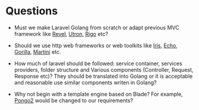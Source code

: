 # Questions

- Must we make Laravel Golang from scratch or adapt previous MVC framework like [Revel](https://github.com/revel/revel), [Utron](https://github.com/gernest/utron), [Rigo](https://github.com/micln/higo) etc?

- Should we use http web frameworks or web toolkits like [Iris](https://github.com/kataras/iris), [Echo](https://echo.labstack.com/), [Gorilla](https://github.com/gorilla), [Martini](https://github.com/go-martini/martini) etc.

- How much of laravel should be followed: service container, services providers, folder structure and Various components (Controller, Request, Response etc)? They should be translated into Golang or it is acceptable and reasonable use similar components writen in Golang?

- Why not begin with a template engine based on Blade? For example, [Pongo2](https://github.com/flosch/pongo2) would be changed to our requirements?  
